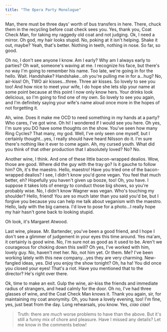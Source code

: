 ```yaml
---
title: "The Opera Party Monologue"
---
```


Man, there must be three days' worth of bus transfers in here. There, chuck them in the recycling before coat check sees you. Yes, thank you, Coat Check Man, for taking my raggedy old coat and not judging. Ok, I need a mirror. Oh god, my hair looks stupid. No, poking at it isn't helping. Shake it out, maybe? Yeah, that's better. Nothing in teeth, nothing in nose. So far, so good.

Oh no, I don't see anyone I know. Am I early? Why am I always early to parties? Oh wait, someone's waving at me. I recognize his face, but there's no way I'm going to remember his name. Too late, we're going in for the hello. Wait. Handshake? Handshake...oh you're pulling me in for a...hug? No, air-kiss! Oh, TWO air kisses...three. Three air kisses. So lovely to see you too! And how nice to meet your wife, I do hope she lets slip your name at some point because at this point I now only know hers. Your drinks look delicious, so I'm going to find one of my own. So lovely to see you again, and I'm definitely saying your wife's name aloud once more in the hopes of not forgetting it.

Ah, wine. Does it make me OCD to need something in my hands at a party? Who cares, I've got wine. Oh hi! I wondered if I would see you here. Oh yes, I'm sure you DO have some thoughts on the show. You've seen how many Ring Cycles? That many, my god. Well, I've only seen one myself, but I certainly thought...yes, I really should have heard Nilsson do it. I'm sure there's nothing like it ever to come again. Ah, my cursed youth. What did you think of that other production that I absolutely loved? No? No.

Another wine, I think. And one of these little bacon-wrapped dealios. Wow, those are good. Where did the guy with the tray go? Is it gauche to follow him? Oh, it's the maestro. Hello, maestro! Have you tried one of the bacon-wrapped dealios? I see, I didn't know you'd gone vegan. You feel that much better, eh? Hopefully you haven't given up booze, too! Oh, you have. I suppose it takes lots of energy to conduct those big shows, so you're probably wise. No, I didn't know Wagner was vegan. Who's touching my shoulder? Hello, friend! You are so much later than you said you'd be, but I forgive you because you can help me talk about veganism with the maestro. Hello, lady with the big camera. I'd love to pose for a photo...I really hope my hair hasn't gone back to looking stupid.

Oh look, it's Margaret Atwood.

Last wine, please. Mr. Bartender, you've been a good friend, and I hope I don't see a glimmer of judgement in your eyes this time around. Yes ma'am, it certainly is good wine. No, I'm sure not as good as it used to be. Aren't we courageous for choking down this swill? Oh yes, I've worked with him, lovely guy. No, haven't met her. No, not him yet. Or them. Me? I've been working lately with this new company...yes they are very charming. New-fangled ideas, yes. Did you enjoy the show tonight? Oh, ha ha! You did once you closed your eyes! That's a riot. Have you mentioned that to the director? He's right over there.

Ok, time to make an exit. Gulp the wine, air-kiss the friends and immediate radius of strangers, and head calmly for the door. Oh no, I've had three glasses of wine, and the Coat Check Man knows it. Thank you again, sir, for maintaining my coat anonymity. Oh, you have a lovely evening, too! I'm fine, yes, just beat from the day. Long rehearsals, you know. Yes, *ciao ciao*!

> Truth: there are *much* worse problems to have than the above. But it's still a funny mix of chore and pleasure. Have I missed any details? Let me know in the comments below!
